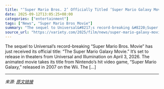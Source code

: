 ```yaml
---
title: "‘Super Mario Bros. 2’ Officially Titled ‘Super Mario Galaxy Movie’"
date: 2025-09-12T13:05:25+08:00
categories: ["entertainment"]
tags: ["News", "Super Mario Bros Movie"]
summary: "The sequel to Universal&#8217;s record-breaking &#8220;Super Mario Bros. Movie&#8221; has just received its official title: &#8220;The Super Mario Galaxy Movie.&#8221; It&#8217;s set to release in the"
source_url: "https://variety.com/2025/film/news/super-mario-galaxy-movie-sequel-1236515440/"
---
```


The sequel to Universal&#8217;s record-breaking &#8220;Super Mario Bros. Movie&#8221; has just received its official title: &#8220;The Super Mario Galaxy Movie.&#8221; It&#8217;s set to release in theaters from Universal and Illumination on April 3, 2026. The animated movie takes its title from Nintendo&#8217;s hit video game, &#8220;Super Mario Galaxy,&#8221; released in 2007 on the Wii. The [&#8230;]

---

*来源: [原文链接](https://variety.com/2025/film/news/super-mario-galaxy-movie-sequel-1236515440/)*
